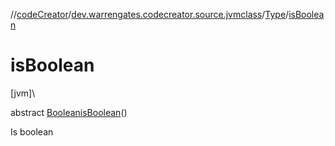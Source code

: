 //[codeCreator](../../../index.md)/[dev.warrengates.codecreator.source.jvmclass](../index.md)/[Type](index.md)/[isBoolean](is-boolean.md)

# isBoolean

[jvm]\

abstract [Boolean](https://docs.oracle.com/javase/8/docs/api/java/lang/Boolean.html)[isBoolean](is-boolean.md)()

Is boolean
